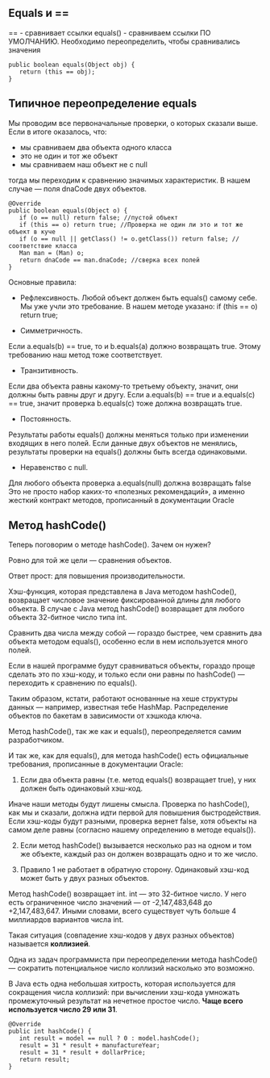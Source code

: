 ## Equals и ==
== - сравнивает ссылки
equals() - сравниваем ссылки ПО УМОЛЧАНИЮ. Необходимо переопределить, чтобы сравнивались значения

    public boolean equals(Object obj) {
       return (this == obj);
    }

## Типичное переопределение equals

Мы проводим все первоначальные проверки, о которых сказали выше. Если в итоге оказалось, что:
* мы сравниваем два объекта одного класса
* это не один и тот же объект
* мы сравниваем наш объект не c null

тогда мы переходим к сравнению значимых характеристик. В нашем случае — поля dnaCode двух объектов.

    @Override
    public boolean equals(Object o) {
       if (o == null) return false; //пустой объект
       if (this == o) return true; //Проверка не один ли это и тот же объект в куче
       if (o == null || getClass() != o.getClass()) return false; //соответствие класса
       Man man = (Man) o; 
       return dnaCode == man.dnaCode; //сверка всех полей
    }    

Основные правила:

* Рефлексивность.
Любой объект должен быть equals() самому себе.
Мы уже учли это требование. В нашем методе указано:
    if (this == o) return true;
  
* Симметричность.

Если a.equals(b) == true, то и b.equals(a) должно возвращать true.
Этому требованию наш метод тоже соответствует.

* Транзитивность.

Если два объекта равны какому-то третьему объекту, значит, они должны быть равны друг и другу.
Если a.equals(b) == true и a.equals(c) == true, значит проверка b.equals(c) тоже должна возвращать true.

* Постоянность.

Результаты работы equals() должны меняться только при изменении входящих в него полей. Если данные двух объектов не менялись, результаты проверки на equals() должны быть всегда одинаковыми.

* Неравенство с null.

Для любого объекта проверка a.equals(null) должна возвращать false
Это не просто набор каких-то «полезных рекомендаций», а именно жесткий контракт методов, прописанный в документации Oracle

## Метод hashCode()

Теперь поговорим о методе hashCode(). Зачем он нужен?

Ровно для той же цели — сравнения объектов.

Ответ прост: для повышения производительности.

Хэш-функция, которая представлена в Java  методом hashCode(), возвращает числовое значение фиксированной длины для любого объекта. В случае с Java метод hashCode() возвращает для любого объекта 32-битное число типа int. 

Сравнить два числа между собой — гораздо быстрее, чем сравнить два объекта методом equals(), особенно если в нем используется много полей.

Если в нашей программе будут сравниваться объекты, гораздо проще сделать это по хэш-коду, и только если они равны по hashCode() — переходить к сравнению по equals().

Таким образом, кстати, работают основанные на хеше структуры данных — например, известная тебе HashMap. Распределение объектов по бакетам в зависимости от хэшкода ключа.

Метод hashCode(), так же как и equals(), переопределяется самим разработчиком.

И так же, как для equals(), для метода hashCode() есть официальные требования, прописанные в документации Oracle:
1. Если два объекта равны (т.е. метод equals() возвращает true), у них должен быть одинаковый хэш-код.

Иначе наши методы будут лишены смысла. Проверка по hashCode(), как мы и сказали, должна идти первой для повышения быстродействия. Если хэш-коды будут разными, проверка вернет false, хотя объекты на самом деле равны (согласно нашему определению в методе equals()).

2. Если метод hashCode() вызывается несколько раз на одном и том же объекте, каждый раз он должен возвращать одно и то же число.

3. Правило 1 не работает в обратную сторону. Одинаковый хэш-код может быть у двух разных объектов.

Метод hashCode() возвращает int. int — это 32-битное число. У него есть ограниченное число значений — от -2,147,483,648 до +2,147,483,647. Иными словами, всего существует чуть больше 4 миллиардов вариантов числа int.

Такая ситуация (совпадение хэш-кодов у двух разных объектов) называется **коллизией**. 

Одна из задач программиста при переопределении метода hashCode() — сократить потенциальное число коллизий насколько это возможно.

В Java есть одна небольшая хитрость, которая используется для сокращения числа коллизий: при вычислении хэш-кода умножать промежуточный результат на нечетное простое число. **Чаще всего используется число 29 или 31**.

    @Override
    public int hashCode() {
       int result = model == null ? 0 : model.hashCode();
       result = 31 * result + manufactureYear;
       result = 31 * result + dollarPrice;
       return result;
    }

